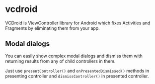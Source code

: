 # vcdroid
VCDroid is ViewController library for Android which fixes Activities and Fragments by eliminating them from your app.

## Modal dialogs
You can easily show complex modal dialogs and dismiss them with returning results from any of child controllers in them.

Just use `presentController()` and `onPresentedDismissed()` methods in presenting controller and `dismissController()` in presented controller.
